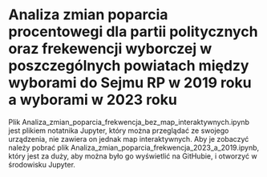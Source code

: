 ﻿# Analiza zmian poparcia procentowegi dla partii politycznych oraz frekewencji wyborczej w poszczególnych powiatach między wyborami do Sejmu RP w 2019 roku a wyborami w 2023 roku
Plik Analiza_zmian_poparcia_frekwencja_bez_map_interaktywnych.ipynb jest plikiem notatnika Jupyter, który można przeglądać ze swojego urządzenia, nie zawiera on jednak map interaktywnych. Aby je zobaczyć należy pobrać plik Analiza_zmian_poparcia_frekwencja_2023_a_2019.ipynb, który jest za duży, aby można było go wyświetlić na GitHubie, i otworzyć w środowisku Jupyter.
